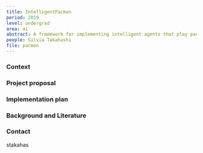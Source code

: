 ```yaml
---
title: IntelligentPacman
period: 2019
level: undergrad
area: ai
abstract: A framework for implementing intelligent agents that play paceman  was implemented and used at UC Berkely for its Artificial Intelligence. Course.  At Uniandes, wee aldo use this framework, and it has also been used for two undergraduate seniorprojects to test and implement different  approaches to build intelligent agents. The idea is to build upon existing projects to improve the agent’s performance.
people: Silvia Takahashi
file: pacman
---
```


### Context


### Project proposal

### Implementation plan


### Background and Literature


### Contact
stakahas
